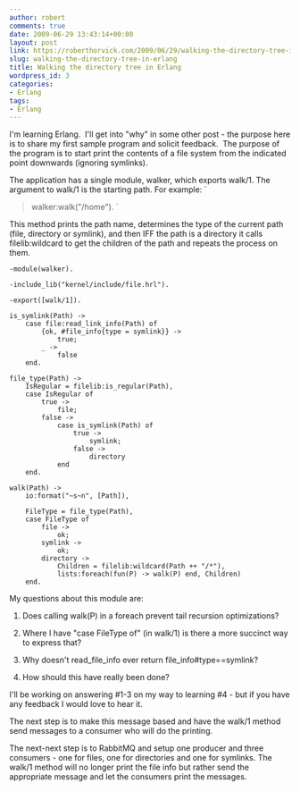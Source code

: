 ```yaml
---
author: robert
comments: true
date: 2009-06-29 13:43:14+00:00
layout: post
link: https://roberthorvick.com/2009/06/29/walking-the-directory-tree-in-erlang/
slug: walking-the-directory-tree-in-erlang
title: Walking the directory tree in Erlang
wordpress_id: 3
categories:
- Erlang
tags:
- Erlang
---
```


I'm learning Erlang.  I'll get into "why" in some other post - the purpose here is to share my first sample program and solicit feedback.  The purpose of the program is to start print the contents of a file system from the indicated point downwards (ignoring symlinks).

The application has a single module, walker, which exports walk/1.  The argument to walk/1 is the starting path.  For example:
`
> walker:walk("/home").
`

This method prints the path name, determines the type of the current path (file, directory or symlink), and then IFF the path is a directory it calls filelib:wildcard to get the children of the path and repeats the process on them.

    
    -module(walker).
    
    -include_lib("kernel/include/file.hrl").
    
    -export([walk/1]).
    
    is_symlink(Path) ->
    	case file:read_link_info(Path) of
    		{ok, #file_info{type = symlink}} ->
    			true;
    		_ ->
    			false
    	end.
    
    file_type(Path) ->
    	IsRegular = filelib:is_regular(Path),
    	case IsRegular of
    		true ->
    			file;
    		false ->
    			case is_symlink(Path) of
    				true ->
    					symlink;
    				false ->
    					directory
    			end
    	end.
    
    walk(Path) ->
    	io:format("~s~n", [Path]),
    
    	FileType = file_type(Path),
    	case FileType of
    		file ->
    			ok;
    		symlink ->
    			ok;
    		directory ->
    			Children = filelib:wildcard(Path ++ "/*"),
    			lists:foreach(fun(P) -> walk(P) end, Children)
    	end.


My questions about this module are:



	
  1. Does calling walk(P) in a foreach prevent tail recursion optimizations?

	
  2. Where I have "case FileType of" (in walk/1) is there a more succinct way to express that?

	
  3. Why doesn't read_file_info ever return file_info#type==symlink?

	
  4. How should this have really been done?


I'll be working on answering #1-3 on my way to learning #4 - but if you have any feedback I would love to hear it.

The next step is to make this message based and have the walk/1 method send messages to a consumer who will do the printing.

The next-next step is to  RabbitMQ and setup one producer and three consumers - one for files, one for directories and one for symlinks.  The walk/1 method will no longer print the file info but rather send the appropriate message and let the consumers print the messages.

